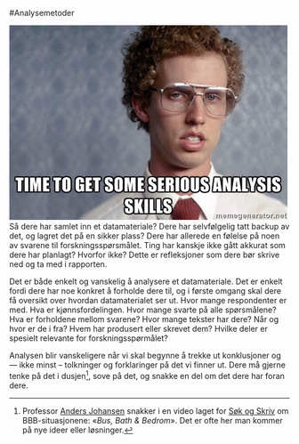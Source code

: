 #Analysemetoder

<img class="right medium" src="../images/55621702.jpg" alt="Tid for analyse">Så dere har samlet inn et datamateriale? Dere har selvfølgelig tatt backup av det, og lagret det på en sikker plass? Dere har allerede en følelse på noen av svarene til forskningsspørsmålet. Ting har kanskje ikke gått akkurat som dere har planlagt? Hvorfor ikke? Dette er refleksjoner som dere bør skrive ned og ta med i rapporten.

Det er både enkelt og vanskelig å analysere et datamateriale. Det er enkelt fordi dere har noe konkret å forholde dere til, og i første omgang skal dere få oversikt over hvordan datamaterialet ser ut. Hvor mange respondenter er med. Hva er kjønnsfordelingen. Hvor mange svarte på alle spørsmålene? Hva er forholdene mellom svarene? Hvor mange tekster har dere? Når og hvor er de i fra? Hvem har produsert eller skrevet dem? Hvilke deler er spesielt relevante for forskningsspørmålet?

Analysen blir vanskeligere når vi skal begynne å trekke ut konklusjoner og — ikke minst – tolkninger og forklaringer på det vi finner ut. Dere må gjerne tenke på det i dusjen[^1], sove på det, og snakke en del om det dere har foran dere.

[^1]: Professor [Anders Johansen](http://www.uib.no/personer/Anders.Johansen) snakker i en video laget for [Søk og Skriv](http://sokogskriv.no) om BBB-situasjonene: «_Bus, Bath & Bedrom_». Det er ofte her man kommer på nye ideer eller løsninger.
